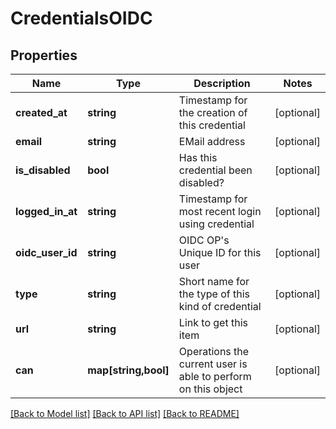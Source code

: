 # CredentialsOIDC

## Properties
Name | Type | Description | Notes
------------ | ------------- | ------------- | -------------
**created_at** | **string** | Timestamp for the creation of this credential | [optional] 
**email** | **string** | EMail address | [optional] 
**is_disabled** | **bool** | Has this credential been disabled? | [optional] 
**logged_in_at** | **string** | Timestamp for most recent login using credential | [optional] 
**oidc_user_id** | **string** | OIDC OP&#39;s Unique ID for this user | [optional] 
**type** | **string** | Short name for the type of this kind of credential | [optional] 
**url** | **string** | Link to get this item | [optional] 
**can** | **map[string,bool]** | Operations the current user is able to perform on this object | [optional] 

[[Back to Model list]](../README.md#documentation-for-models) [[Back to API list]](../README.md#documentation-for-api-endpoints) [[Back to README]](../README.md)


